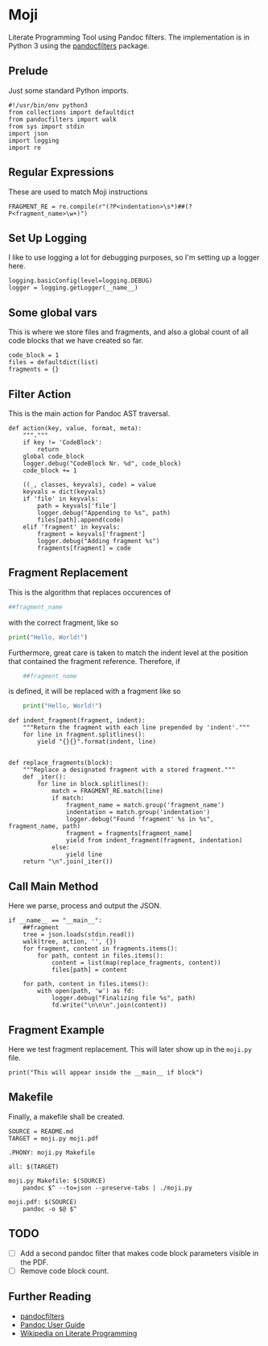 # Moji

Literate Programming Tool using Pandoc filters. The implementation is in
Python 3 using the [pandocfilters](https://github.com/jgm/pandocfilters)
package.

## Prelude

Just some standard Python imports.

```{.python file=moji.py}
#!/usr/bin/env python3
from collections import defaultdict
from pandocfilters import walk
from sys import stdin
import json
import logging
import re
```

## Regular Expressions

These are used to match Moji instructions

```{.python file=moji.py}
FRAGMENT_RE = re.compile(r"(?P<indentation>\s*)##(?P<fragment_name>\w+)")
```

## Set Up Logging

I like to use logging a lot for debugging purposes, so I'm setting up a logger
here.

```{.python file=moji.py}
logging.basicConfig(level=logging.DEBUG)
logger = logging.getLogger(__name__)
```

## Some global vars

This is where we store files and fragments, and also a global count of all
code blocks that we have created so far.

```{.python file=moji.py}
code_block = 1
files = defaultdict(list)
fragments = {}
```

## Filter Action

This is the main action for Pandoc AST traversal.

```{.python file=moji.py}
def action(key, value, format, meta):
    """."""
    if key != 'CodeBlock':
        return
    global code_block
    logger.debug("CodeBlock Nr. %d", code_block)
    code_block += 1

    ((_, classes, keyvals), code) = value
    keyvals = dict(keyvals)
    if 'file' in keyvals:
        path = keyvals['file']
        logger.debug("Appending to %s", path)
        files[path].append(code)
    elif 'fragment' in keyvals:
        fragment = keyvals['fragment']
        logger.debug("Adding fragment %s")
        fragments[fragment] = code
```

## Fragment Replacement

This is the algorithm that replaces occurences of

```python
##fragment_name
```

with the correct fragment, like so

```python
print("Hello, World!")
```


Furthermore, great care is taken to match the indent
level at the position that contained the fragment reference. Therefore, if

```python
    ##fragment_name
```

is defined, it will be replaced with a fragment like so

```python
    print("Hello, World!")
```

```{.python file=moji.py}
def indent_fragment(fragment, indent):
    """Return the fragment with each line prepended by 'indent'."""
    for line in fragment.splitlines():
        yield "{}{}".format(indent, line)


def replace_fragments(block):
    """Replace a designated fragment with a stored fragment."""
    def _iter():
        for line in block.splitlines():
            match = FRAGMENT_RE.match(line)
            if match:
                fragment_name = match.group('fragment_name')
                indentation = match.group('indentation')
                logger.debug("Found 'fragment' %s in %s", fragment_name, path)
                fragment = fragments[fragment_name]
                yield from indent_fragment(fragment, indentation)
            else:
                yield line
    return "\n".join(_iter())
```

## Call Main Method

Here we parse, process and output the JSON.

```{.python file=moji.py}
if __name__ == "__main__":
    ##fragment
    tree = json.loads(stdin.read())
    walk(tree, action, '', {})
    for fragment, content in fragments.items():
        for path, content in files.items():
            content = list(map(replace_fragments, content))
            files[path] = content

    for path, content in files.items():
        with open(path, 'w') as fd:
            logger.debug("Finalizing file %s", path)
            fd.write("\n\n\n".join(content))
```

## Fragment Example

Here we test fragment replacement. This will later show up in the `moji.py`
file.

```{.python fragment=fragment}
print("This will appear inside the __main__ if block")
```


## Makefile

Finally, a makefile shall be created.

```{.makefile file=Makefile}
SOURCE = README.md
TARGET = moji.py moji.pdf

.PHONY: moji.py Makefile

all: $(TARGET)

moji.py Makefile: $(SOURCE)
	pandoc $^ --to=json --preserve-tabs | ./moji.py

moji.pdf: $(SOURCE)
	pandoc -o $@ $^
```

## TODO

- [ ] Add a second pandoc filter that makes code block parameters visible
in the PDF.
- [ ] Remove code block count.

## Further Reading

- [pandocfilters](https://github.com/jgm/pandocfilters)
- [Pandoc User Guide](https://github.com/jgm/pandocfilters)
- [Wikipedia on Literate Programming](https://en.wikipedia.org/wiki/Literate_programming)
